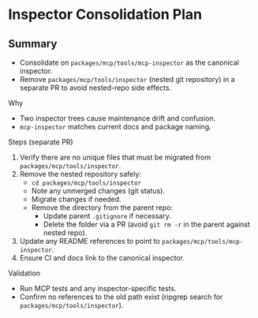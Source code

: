 # Inspector Consolidation Plan

## Summary

- Consolidate on `packages/mcp/tools/mcp-inspector` as the canonical inspector.
- Remove `packages/mcp/tools/inspector` (nested git repository) in a separate PR to avoid nested-repo side effects.

Why

- Two inspector trees cause maintenance drift and confusion.
- `mcp-inspector` matches current docs and package naming.

Steps (separate PR)

1. Verify there are no unique files that must be migrated from `packages/mcp/tools/inspector`.
2. Remove the nested repository safely:
   - `cd packages/mcp/tools/inspector`
   - Note any unmerged changes (git status).
   - Migrate changes if needed.
   - Remove the directory from the parent repo:
     - Update parent `.gitignore` if necessary.
     - Delete the folder via a PR (avoid `git rm -r` in the parent against nested repo).
3. Update any README references to point to `packages/mcp/tools/mcp-inspector`.
4. Ensure CI and docs link to the canonical inspector.

Validation

- Run MCP tests and any inspector-specific tests.
- Confirm no references to the old path exist (ripgrep search for `packages/mcp/tools/inspector`).
